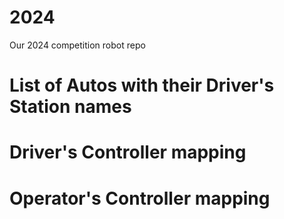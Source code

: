 # 2024
Our 2024 competition robot repo

# List of Autos with their Driver's Station names


# Driver's Controller mapping

# Operator's Controller mapping

